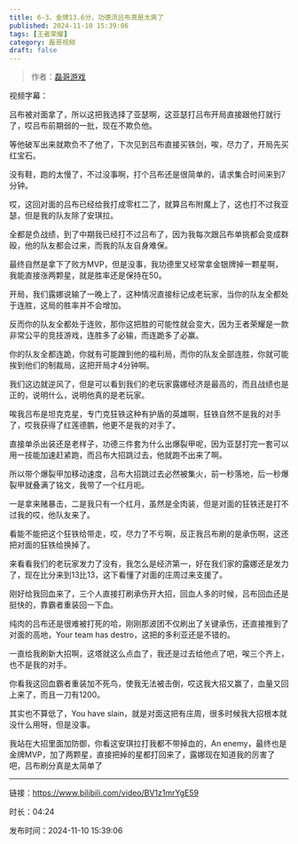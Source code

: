 ```yaml
---
title: 6-3，金牌13.6分，功德流吕布真是太爽了
published: 2024-11-10 15:39:06
tags: [王者荣耀]
category: 磊哥视频
draft: false
---
```



> 作者：[磊哥游戏](https://space.bilibili.com/268941858?spm_id_from=333.788.upinfo.head.click)

视频字幕：

吕布被对面拿了，所以这把我选择了亚瑟啊，这亚瑟打吕布开局直接跟他打就行了，哎吕布前期弱的一批，现在不欺负他。

等他破军出来就欺负不了他了，下次见到吕布直接买铁剑，唉，尽力了，开局先买红宝石。

没有鞋，跑的太慢了，不过没事啊，打个吕布还是很简单的，请求集合时间来到7分钟。

哎，这回对面的吕布已经给我打成零杠二了，就算吕布附魔上了，这也打不过我亚瑟，但是我的队友除了安琪拉。

全都是负战绩，到了中期我已经打不过吕布了，因为我每次跟吕布单挑都会变成群殴，他的队友都会过来，而我的队友自身难保。

最终自然是拿下了败方MVP，但是没事，我功德里又经常拿金银牌掉一颗星啊，我能直接涨两颗星，就是胜率还是保持在50。

开局，我们露娜说输了一晚上了，这种情况直接标记成老玩家，当你的队友全都处于连胜，这局的胜率并不会增加。

反而你的队友全都处于连败，那你这把胜的可能性就会变大，因为王者荣耀是一款非常公平的竞技游戏，连胜多了必输，而连跪多了必赢。

你的队友全都连跪，你就有可能蹭到他的福利局，而你的队友全部连胜，你就可能挨到他们的制裁局，这把开局才4分钟啊。

我们这边就逆风了，但是可以看到我们的老玩家露娜经济是最高的，而且战绩也是正的，说明什么，说明他真的是老玩家。

唉我吕布是坦克克星，专门克狂铁这种有护盾的英雄啊，狂铁自然不是我的对手了，哎我获得了红莲德鹏，他更不是我的对手了。

直接单杀出装还是老样子，功德三件套为什么出爆裂甲呢，因为亚瑟打完一套可以用一技能加速赶紧跑，而吕布大招跳过去，他就跑不出来了啊。

所以带个爆裂甲加移动速度，吕布大招跳过去必然被集火，前一秒落地，后一秒爆裂甲就叠满了铭文，我带了一个红月呃。

一是拿来赌暴击，二是我只有一个红月，虽然是全肉装，但是对面的狂铁还是打不过我的哎，他队友来了。

看能不能把这个狂铁给带走，哎，尽力了不亏啊，反正我吕布刷的是承伤啊，这还把对面的狂铁给换掉了。

来看看我们的老玩家发力了没有，我怎么是经济第一，好在我们家的露娜还是发力了，现在比分来到13比13，这下看懂了对面的庄周过来支援了。

刚好给我回血来了，三个人直接打刷承伤开大招，回血人多的时候，吕布回血还是挺快的，靠霸者重装回一下血。

纯肉的吕布还是很难被打死的哈，刚刚那波团不仅刷出了关键承伤，还直接推到了对面的高地，Your team has destro，这把的多利亚还是不错的。

一直给我刷新大招啊，这塔就这么点血了，我还是过去给他点了吧，唉三个齐上，也不是我的对手。

你看我这回血霸者重装加不死鸟，使我无法被击倒，哎这我大招又赢了，血量又回上来了，而且一刀有1200。

其实也不算低了，You have slain，就是对面这把有庄周，很多时候我大招根本就没什么用呀，但是没事。

我站在大招里面加防御，你看这安琪拉打我都不带掉血的，An enemy，最终也是金牌MVP，加了两颗星，直接把掉的星都打回来了，露娜现在知道我的厉害了吧，吕布刷分真是太简单了

---

链接：https://www.bilibili.com/video/BV1z1mrYgE59

时长：04:24

发布时间：2024-11-10 15:39:06
